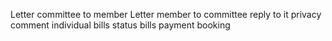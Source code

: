 Letter committee to member
Letter member to committee
reply to it
privacy
comment
individual bills
status bills
payment
booking
